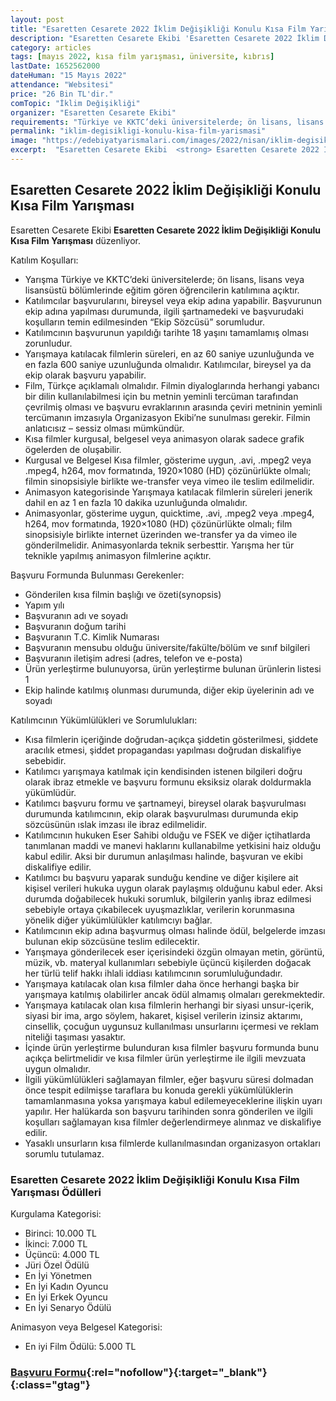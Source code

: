 ```yaml
---
layout: post
title: "Esaretten Cesarete 2022 İklim Değişikliği Konulu Kısa Film Yarışması"
description: "Esaretten Cesarete Ekibi 'Esaretten Cesarete 2022 İklim Değişikliği Konulu Kısa Film Yarışması' düzenliyor."
category: articles
tags: [mayıs 2022, kısa film yarışması, üniversite, kıbrıs]
lastDate: 1652562000
dateHuman: "15 Mayıs 2022"
attendance: "Websitesi"
price: "26 Bin TL'dir."
comTopic: "İklim Değişikliği"
organizer: "Esaretten Cesarete Ekibi"
requirements: "Türkiye ve KKTC’deki üniversitelerde; ön lisans, lisans veya lisansüstü bölümlerinde eğitim gören öğrenciler katılabilir."
permalink: "iklim-degisikligi-konulu-kisa-film-yarismasi"
image: "https://edebiyatyarismalari.com/images/2022/nisan/iklim-degisikligi-konulu-kisa-film-yarismasi.jpg"
excerpt:  "Esaretten Cesarete Ekibi  <strong> Esaretten Cesarete 2022 İklim Değişikliği Konulu Kısa Film Yarışması </strong> düzenliyor."
---
```


## Esaretten Cesarete 2022 İklim Değişikliği Konulu Kısa Film Yarışması
Esaretten Cesarete Ekibi **Esaretten Cesarete 2022 İklim Değişikliği Konulu Kısa Film Yarışması** düzenliyor.

Katılım Koşulları:
- Yarışma Türkiye ve KKTC’deki üniversitelerde; ön lisans, lisans veya lisansüstü bölümlerinde eğitim gören öğrencilerin katılımına açıktır.
- Katılımcılar başvurularını, bireysel veya ekip adına yapabilir. Başvurunun ekip adına yapılması durumunda, ilgili şartnamedeki ve başvurudaki koşulların temin edilmesinden “Ekip Sözcüsü” sorumludur.
- Katılımcının başvurunun yapıldığı tarihte 18 yaşını tamamlamış olması zorunludur.
- Yarışmaya katılacak filmlerin süreleri, en az 60 saniye uzunluğunda ve en fazla 600 saniye uzunluğunda olmalıdır. Katılımcılar, bireysel ya da ekip olarak başvuru yapabilir.
- Film, Türkçe açıklamalı olmalıdır. Filmin diyaloglarında herhangi yabancı bir dilin kullanılabilmesi için bu metnin yeminli tercüman tarafından çevrilmiş olması ve başvuru evraklarının arasında çeviri metninin yeminli tercümanın imzasıyla Organizasyon Ekibi’ne sunulması gerekir. Filmin anlatıcısız – sessiz olması mümkündür.
- Kısa filmler kurgusal, belgesel veya animasyon olarak sadece grafik ögelerden de oluşabilir.
- Kurgusal ve Belgesel Kısa filmler, gösterime uygun, .avi, .mpeg2 veya .mpeg4, h264, mov formatında, 1920×1080 (HD) çözünürlükte olmalı; filmin sinopsisiyle birlikte we-transfer veya vimeo ile teslim edilmelidir.
- Animasyon kategorisinde Yarışmaya katılacak filmlerin süreleri jenerik dahil en az 1 en fazla 10 dakika uzunluğunda olmalıdır.
- Animasyonlar, gösterime uygun, quicktime, .avi, .mpeg2 veya .mpeg4, h264, mov formatında, 1920×1080 (HD) çözünürlükte olmalı; film sinopsisiyle birlikte internet üzerinden we-transfer ya da vimeo ile gönderilmelidir.
Animasyonlarda teknik serbesttir. Yarışma her tür teknikle yapılmış animasyon filmlerine açıktır.

Başvuru Formunda Bulunması Gerekenler:
- Gönderilen kısa filmin başlığı ve özeti(synopsis)
- Yapım yılı
- Başvuranın adı ve soyadı
- Başvuranın doğum tarihi
- Başvuranın T.C. Kimlik Numarası
- Başvuranın mensubu olduğu üniversite/fakülte/bölüm ve sınıf bilgileri
- Başvuranın iletişim adresi (adres, telefon ve e-posta)
- Ürün yerleştirme bulunuyorsa, ürün yerleştirme bulunan ürünlerin listesi 1
- Ekip halinde katılmış olunması durumunda, diğer ekip üyelerinin adı ve soyadı

Katılımcının Yükümlülükleri ve Sorumlulukları:
- Kısa filmlerin içeriğinde doğrudan-açıkça şiddetin gösterilmesi, şiddete aracılık etmesi, şiddet propagandası yapılması doğrudan diskalifiye sebebidir.
- Katılımcı yarışmaya katılmak için kendisinden istenen bilgileri doğru olarak ibraz etmekle ve başvuru formunu eksiksiz olarak doldurmakla yükümlüdür.
- Katılımcı başvuru formu ve şartnameyi, bireysel olarak başvurulması durumunda katılımcının, ekip olarak başvurulması durumunda ekip sözcüsünün ıslak imzası ile ibraz edilmelidir.
- Katılımcının hukuken Eser Sahibi olduğu ve FSEK ve diğer içtihatlarda tanımlanan maddi ve manevi haklarını kullanabilme yetkisini haiz olduğu kabul edilir. Aksi bir durumun anlaşılması halinde, başvuran ve ekibi diskalifiye edilir.
- Katılımcı bu başvuru yaparak sunduğu kendine ve diğer kişilere ait kişisel verileri hukuka uygun olarak paylaşmış olduğunu kabul eder. Aksi durumda doğabilecek hukuki sorumluk, bilgilerin yanlış ibraz edilmesi sebebiyle ortaya çıkabilecek uyuşmazlıklar, verilerin korunmasına yönelik diğer yükümlülükler katılımcıyı bağlar.
- Katılımcının ekip adına başvurmuş olması halinde ödül, belgelerde imzası bulunan ekip sözcüsüne teslim edilecektir.
- Yarışmaya gönderilecek eser içerisindeki özgün olmayan metin, görüntü, müzik, vb. materyal kullanımları sebebiyle üçüncü kişilerden doğacak her türlü telif hakkı ihlali iddiası katılımcının sorumluluğundadır.
- Yarışmaya katılacak olan kısa filmler daha önce herhangi başka bir yarışmaya katılmış olabilirler ancak ödül almamış olmaları gerekmektedir.
- Yarışmaya katılacak olan kısa filmlerin herhangi bir siyasi unsur-içerik, siyasi bir ima, argo söylem, hakaret, kişisel verilerin izinsiz aktarımı, cinsellik, çocuğun uygunsuz kullanılması unsurlarını içermesi ve reklam niteliği taşıması yasaktır.
- İçinde ürün yerleştirme bulunduran kısa filmler başvuru formunda bunu açıkça belirtmelidir ve kısa filmler ürün yerleştirme ile ilgili mevzuata uygun olmalıdır.
- İlgili yükümlülükleri sağlamayan filmler, eğer başvuru süresi dolmadan önce tespit edilmişse taraflara bu konuda gerekli yükümlülüklerin tamamlanmasına yoksa yarışmaya kabul edilemeyeceklerine ilişkin uyarı yapılır. Her halükarda son başvuru tarihinden sonra gönderilen ve ilgili koşulları sağlamayan kısa filmler değerlendirmeye alınmaz ve diskalifiye edilir.
- Yasaklı unsurların kısa filmlerde kullanılmasından organizasyon ortakları sorumlu tutulamaz.

### Esaretten Cesarete 2022 İklim Değişikliği Konulu Kısa Film Yarışması Ödülleri
Kurgulama Kategorisi:
- Birinci: 10.000 TL
- İkinci: 7.000 TL
- Üçüncü: 4.000 TL
- Jüri Özel Ödülü
- En İyi Yönetmen
- En İyi Kadın Oyuncu
- En İyi Erkek Oyuncu
- En İyi Senaryo Ödülü

Animasyon veya Belgesel Kategorisi:
- En iyi Film Ödülü: 5.000 TL

### [Başvuru Formu](https://www.esarettencesarete.org/basvuru-formu/?ref=edebiyatyarismalari.com){:rel="nofollow"}{:target="_blank"}{:class="gtag"}